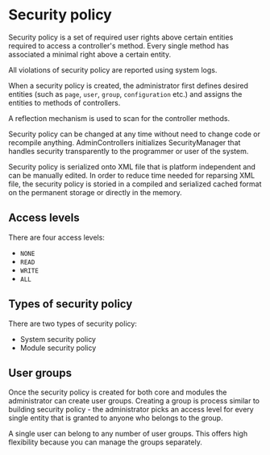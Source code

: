 # Security policy

Security policy is a set of required user rights above certain entities required to access a controller's method.
Every single method has associated a minimal right above a certain entity.

All violations of security policy are reported using system logs.

When a security policy is created, the administrator first defines desired entities (such as `page`, `user`, `group`,
`configuration` etc.) and assigns the entities to methods of controllers.

A reflection mechanism is used to scan for the controller methods. 

Security policy can be changed at any time without need to change code or recompile anything. AdminControllers initializes SecurityManager that handles security transparently to the programmer or user of the system. 

Security policy is serialized onto XML file that is platform independent and can be manually edited. In order to reduce time needed for reparsing XML file, the security policy is storied in a compiled and serialized cached format on the permanent storage or directly in the memory. 

## Access levels

There are four access levels:

* `NONE`
* `READ`
* `WRITE`
* `ALL`


## Types of security policy

There are two types of security policy:

* System security policy
* Module security policy

## User groups 

Once the security policy is created for both core and modules the administrator can create user groups.
Creating a group is process similar to building security policy - the administrator picks an access level for every
single entity that is granted to anyone who belongs to the group.

A single user can belong to any number of user groups. This offers high flexibility because you can manage the groups separately. 